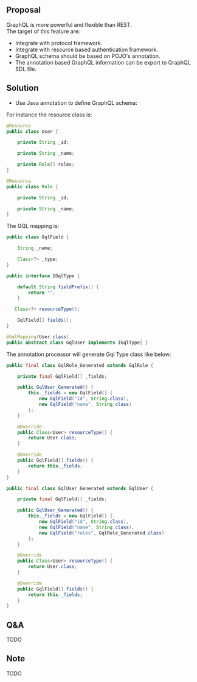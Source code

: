 ## Proposal
GraphQL is more powerful and flexible than REST.  
The target of this feature are:

*   Integrate with protocol framework.
*   Integrate with resource based authentication framework.
*   GraphQL schema should be based on POJO's annotation.
*   The annotation based GraphQL information can be export to GraphQL SDL file.

## Solution

*   Use Java annotation to define GraphQL schema:

For instance the resource class is:

```java
@Resource
public class User {

    private String _id;

    private String _name;

    private Role[] roles;
}

@Resource
public class Role {

    private String _id;

    private String _name;
}
```

The GQL mapping is:

```java
public class GqlField {

    String _name;

    Class<?> _type;
}

public interface IGqlType {

    default String fieldPrefix() {
        return "";
    }

   Class<?> resourceType();

    GqlField[] fields();
}

@GqlMapping(User.class)
public abstract class GqlUser implements IGqlType{ }
```

The annotation processor will generate Gql Type class like below:

```java
public final class GqlRole_Generated extends GqlRole {

    private final GqlField[] _fields;

    public GqlUser_Generated() {
        this._fields = new GqlField[] {
            new GqlField("id", String.class),
            new GqlField("name", String.class)
        };
    }

    @Override
    public Class<User> resourceType() {
        return User.class;
    }

    @Override
    public GqlField[] fields() {
        return this._fields;
    }
}

public final class GqlUser_Generated extends GqlUser {

    private final GqlField[] _fields;

    public GqlUser_Generated() {
        this._fields = new GqlField[] {
            new GqlField("id", String.class),
            new GqlField("name", String.class),
            new GqlField("roles", GqlRole_Generated.class)
        };
    }

    @Override
    public Class<User> resourceType() {
        return User.class;
    }

    @Override
    public GqlField[] fields() {
        return this._fields;
    }
}
```

## Q&A
TODO

## Note
TODO
